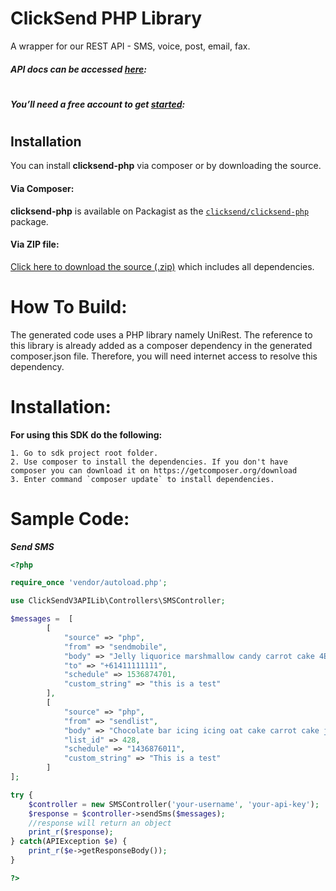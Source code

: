 # ClickSend PHP Library
A wrapper for our REST API - SMS, voice, post, email, fax.

##### API docs can be accessed [here](https://developers.clicksend.com/docs/):

#

##### You’ll need a free account to get [started](https://dashboard.clicksend.com/#/signup/step1/): 

#

## Installation

You can install **clicksend-php** via composer or by downloading the source.

#### Via Composer:

**clicksend-php** is available on Packagist as the
[`clicksend/clicksend-php`](http://packagist.org/packages/clicksend/clicksend-php) package.

#### Via ZIP file:

[Click here to download the source
(.zip)](https://github.com/ClickSend/clicksend-php/archive/master.zip) which includes all
dependencies.


How To Build: 
=============
The generated code uses a PHP library namely UniRest. The reference to this
library is already added as a composer dependency in the generated composer.json
file. Therefore, you will need internet access to resolve this dependency.

Installation:
===========

****For using this SDK do the following:****

	1. Go to sdk project root folder.
	2. Use composer to install the dependencies. If you don't have composer you can download it on https://getcomposer.org/download
	3. Enter command `composer update` to install dependencies.

Sample Code:
=============

***Send SMS***

```php
<?php

require_once 'vendor/autoload.php';

use ClickSendV3APILib\Controllers\SMSController;

$messages =  [
        [
            "source" => "php",
            "from" => "sendmobile",
            "body" => "Jelly liquorice marshmallow candy carrot cake 4Eyffjs1vL.",
            "to" => "+61411111111",
            "schedule" => 1536874701,
            "custom_string" => "this is a test"
        ],
        [
            "source" => "php",
            "from" => "sendlist",
            "body" => "Chocolate bar icing icing oat cake carrot cake jelly cotton MWEvciEPIr.",
            "list_id" => 428,
            "schedule" => "1436876011",
            "custom_string" => "This is a test"
        ]
];

try {
    $controller = new SMSController('your-username', 'your-api-key');
    $response = $controller->sendSms($messages);
    //response will return an object
    print_r($response);
} catch(APIException $e) {
    print_r($e->getResponseBody());
}

?>
```

